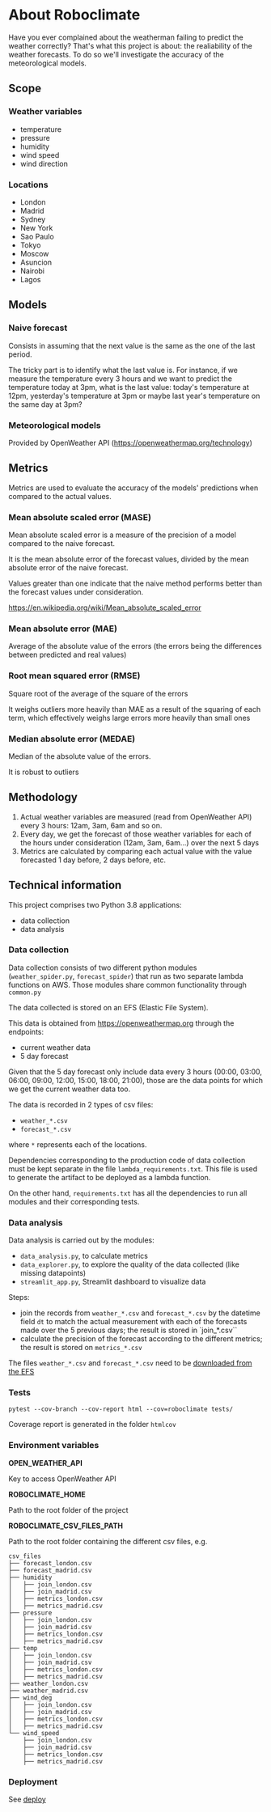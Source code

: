 # About Roboclimate

Have you ever complained about the weatherman failing to predict the weather correctly?
That's what this project is about: the realiability of the weather forecasts.
To do so we'll investigate the accuracy of the meteorological models.

## Scope

### Weather variables

- temperature
- pressure
- humidity
- wind speed
- wind direction


### Locations

- London
- Madrid
- Sydney
- New York
- Sao Paulo
- Tokyo
- Moscow
- Asuncion
- Nairobi
- Lagos



## Models

### Naive forecast

Consists in assuming that the next value is the same as the one of the last period.

The tricky part is to identify what the last value is. For instance, if we measure the temperature
every 3 hours and we want to predict the temperature today at 3pm, what is the last value: today's temperature at 12pm, yesterday's temperature at 3pm or maybe last year's temperature on the same day at 3pm?


### Meteorological models

Provided by OpenWeather API (https://openweathermap.org/technology)


## Metrics

Metrics are used to evaluate the accuracy of the models' predictions when compared to the actual values.


### Mean absolute scaled error (MASE)

Mean absolute scaled error is a measure of the precision of a model compared to the naive forecast.

It is the mean absolute error of the forecast values, divided by the mean absolute error of the naive forecast.

Values greater than one indicate that the naive method performs better than the forecast values under consideration.

https://en.wikipedia.org/wiki/Mean_absolute_scaled_error

### Mean absolute error (MAE)

Average of the absolute value of the errors (the errors being the differences between predicted and real values)

### Root mean squared error (RMSE)

Square root of the average of the square of the errors

It weighs outliers more heavily than MAE as a result of the squaring of each term, which effectively weighs large errors more heavily than small ones

### Median absolute error (MEDAE)

Median of the absolute value of the errors.

It is robust to outliers


## Methodology

1. Actual weather variables are measured (read from OpenWeather API) every 3 hours: 12am, 3am, 6am and so on.
2. Every day, we get the forecast of those weather variables for each of the hours under consideration (12am, 3am, 6am...) over the next 5 days
3. Metrics are calculated by comparing each actual value with the value forecasted 1 day before, 2 days before, etc.

## Technical information

This project comprises two Python 3.8 applications:

- data collection
- data analysis

### Data collection

Data collection consists of two different python modules (`weather_spider.py`, `forecast_spider`) that run as two separate lambda functions on AWS. Those modules share common functionality through `common.py`

The data collected is stored on an EFS (Elastic File System).

This data is obtained from https://openweathermap.org through the endpoints:
- current weather data
- 5 day forecast

Given that the 5 day forecast only include data every 3 hours (00:00, 03:00, 06:00, 09:00, 12:00, 15:00, 18:00, 21:00), those are the data points for which we get the current weather data too.

The data is recorded in 2 types of csv files:

- `weather_*.csv`
- `forecast_*.csv`

where `*` represents each of the locations.


Dependencies corresponding to the production code of data collection must be kept separate in the file `lambda_requirements.txt`. This file is used to generate the artifact to be deployed as a lambda function.


On the other hand, `requirements.txt` has all the dependencies to run all modules and their corresponding tests.


### Data analysis

Data analysis is carried out by the modules:

- `data_analysis.py`, to calculate metrics
- `data_explorer.py`, to explore the quality of the data collected (like missing datapoints)
- `streamlit_app.py`, Streamlit dashboard to visualize data


Steps:

- join the records from `weather_*.csv` and `forecast_*.csv` by the datetime field `dt` to match the actual measurement with each of the forecasts made over the 5 previous days; the result is stored in `join_*.csv``
- calculate the precision of the forecast according to the different metrics; the result is stored on `metrics_*.csv`


The files `weather_*.csv` and `forecast_*.csv` need to be [downloaded from the EFS](./terraform/readme.md#%20CSV%20files)


### Tests

```
pytest --cov-branch --cov-report html --cov=roboclimate tests/
```

Coverage report is generated in the folder `htmlcov`

### Environment variables

__OPEN_WEATHER_API__

Key to access OpenWeather API

__ROBOCLIMATE_HOME__

Path to the root folder of the project

__ROBOCLIMATE_CSV_FILES_PATH__

Path to the root folder containing the different csv files, e.g.
```
csv_files
├── forecast_london.csv
├── forecast_madrid.csv
├── humidity
│   ├── join_london.csv
│   ├── join_madrid.csv
│   ├── metrics_london.csv
│   ├── metrics_madrid.csv
├── pressure
│   ├── join_london.csv
│   ├── join_madrid.csv
│   ├── metrics_london.csv
│   ├── metrics_madrid.csv
├── temp
│   ├── join_london.csv
│   ├── join_madrid.csv
│   ├── metrics_london.csv
│   ├── metrics_madrid.csv
├── weather_london.csv
├── weather_madrid.csv
├── wind_deg
│   ├── join_london.csv
│   ├── join_madrid.csv
│   ├── metrics_london.csv
│   ├── metrics_madrid.csv
└── wind_speed
    ├── join_london.csv
    ├── join_madrid.csv
    ├── metrics_london.csv
    ├── metrics_madrid.csv
```

### Deployment

See [deploy](./terraform/readme.md)